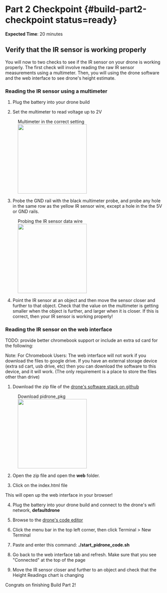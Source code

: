 # Part 2 Checkpoint {#build-part2-checkpoint status=ready}

**Expected Time**: 20 minutes

## Verify that the IR sensor is working properly

You will now to two checks to see if the IR sensor on your drone is working properly. The first check will involve reading the raw IR sensor measurements using a multimeter. Then, you will using the drone software and the web interface to see drone's height estimate.

### Reading the IR sensor using a multimeter

1) Plug the battery into your drone build

2) Set the multimeter to read voltage up to 2V

<figure>
  <figcaption>Multimeter in the correct setting</figcaption>
  <img style='width:220px' src="photos/multimeter-voltage.png"/>
</figure>

3) Probe the GND rail with the black multimeter probe, and probe any hole in the same row as the yellow IR sensor wire, except a hole in the the 5V or GND rails.

<figure>
  <figcaption>Probing the IR sensor data wire</figcaption>
  <img style='width:220px' src="photos/multimeter-pihat.png"/>
</figure>

4) Point the IR sensor at an object and then move the sensor closer and further to that object. Check that the value on the multimeter is getting smaller when the object is further, and larger when it is closer. If this is correct, then your IR sensor is working properly!

### Reading the IR sensor on the web interface

TODO: provide better chromebook support or include an extra sd card for the following:

Note: For Chromebook Users: The web interface will not work if you download the files to google drive. If you have an external storage device (extra sd cart, usb drive, etc) then you can download the software to this device, and it will work. (The only requirement is a place to store the files other than drive)

1) Download the zip file of the [drone's software stack on github](https://github.com/h2r/pidrone_pkg)

<figure>
  <figcaption>Download pidrone_pkg</figcaption>
  <img style='width:220px' src="photos/code-zip.png"/>
</figure>

2) Open the zip file and open the **web** folder.

3) Click on the index.html file

This will open up the web interface in your browser!

4) Plug the battery into your drone build and connect to the drone's wifi network, **defaultdrone**

5) Browse to the [drone's code editor](http://duckiesky-drone.local:8081/?folder=/home/duckiesky/ws/src/pidrone_pkg)

6) Click the menu bar in the top left corner, then click Terminal > New Terminal

7) Paste and enter this command: **./start_pidrone_code.sh**

8) Go back to the web interface tab and refresh. Make sure that you see "Connected" at the top of the page

9) Move the IR sensor closer and further to an object and check that the Height Readings chart is changing



Congrats on finishing Build Part 2!

